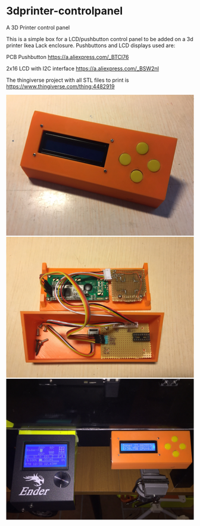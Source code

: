 # 3dprinter-controlpanel
A 3D Printer control panel

This is a simple box for a LCD/pushbutton control panel to be added on a 3d printer Ikea Lack enclosure. Pushbuttons and LCD displays used are:

PCB Pushbutton
https://a.aliexpress.com/_BTCl76

2x16 LCD with I2C interface
https://a.aliexpress.com/_BSW2nI

The thingiverse project with all STL files to print is https://www.thingiverse.com/thing:4482919

<img src="./pics/IMG_1087.jpg"/>

<img src="./pics/IMG_1134.jpg"/>

<img src="./pics/IMG_2589.jpg"/>
